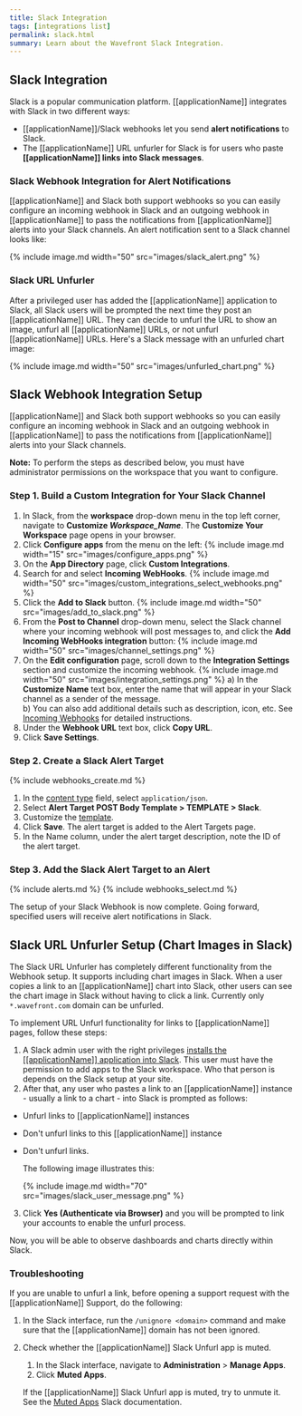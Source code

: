 ```yaml
---
title: Slack Integration
tags: [integrations list]
permalink: slack.html
summary: Learn about the Wavefront Slack Integration.
---
```

## Slack Integration

Slack is a popular communication platform. [[applicationName]] integrates with Slack in two different ways: 
* [[applicationName]]/Slack webhooks let you send **alert notifications** to Slack. 
* The [[applicationName]] URL unfurler for Slack is for users who paste **[[applicationName]] links into Slack messages**.

### Slack Webhook Integration for Alert Notifications

[[applicationName]] and Slack both support webhooks so you can easily configure an incoming webhook in Slack and an outgoing webhook in [[applicationName]] to pass the notifications from [[applicationName]] alerts into your Slack channels. An alert notification sent to a Slack channel looks like:

{% include image.md width="50" src="images/slack_alert.png" %}

### Slack URL Unfurler

After a privileged user has added the [[applicationName]] application to Slack, all Slack users will be prompted the next time they post an [[applicationName]] URL. They can decide to unfurl the URL to show an image, unfurl all [[applicationName]] URLs, or not unfurl [[applicationName]] URLs. Here's a Slack message with an unfurled chart image:

{% include image.md width="50" src="images/unfurled_chart.png" %}

## Slack Webhook Integration Setup

[[applicationName]] and Slack both support webhooks so you can easily configure an incoming webhook in Slack and an outgoing webhook in [[applicationName]] to pass the notifications from [[applicationName]] alerts into your Slack channels.

**Note:** To perform the steps as described below, you must have administrator permissions on the workspace that you want to configure.



### Step 1. Build a Custom Integration for Your Slack Channel
1. In Slack, from the **workspace** drop-down menu in the top left corner, navigate to **Customize _Workspace_Name_**. The **Customize Your Workspace** page opens in your browser.
2. Click **Configure apps** from the menu on the left:
   {% include image.md width="15" src="images/configure_apps.png" %}
3. On the **App Directory** page, click **Custom Integrations**.
4. Search for and select **Incoming WebHooks**.
   {% include image.md width="50" src="images/custom_integrations_select_webhooks.png" %}
5. Click the **Add to Slack** button.
   {% include image.md width="50" src="images/add_to_slack.png" %}
6. From the **Post to Channel** drop-down menu, select the Slack channel where your incoming webhook will post messages to, and click the **Add Incoming WebHooks integration** button:
   {% include image.md width="50" src="images/channel_settings.png" %}
7. On the **Edit configuration** page, scroll down to the **Integration Settings** section and customize the incoming webhook.
      {% include image.md width="50" src="images/integration_settings.png" %} 
     a) In the **Customize Name** text box, enter the name that will appear in your Slack channel as a sender of the message.  
     b) You can also add additional details such as description, icon, etc. See [Incoming Webhooks](https://api.slack.com/incoming-webhooks) for detailed instructions.
8. Under the **Webhook URL** text box, click **Copy URL**.
9. Click **Save Settings**.

### Step 2. Create a Slack Alert Target

{% include webhooks_create.md %}
1. In the [content type](https://docs.wavefront.com/webhooks_alert_notification.html#creating-a-webhook) field, select `application/json`.
2. Select **Alert Target POST Body Template > TEMPLATE > Slack**.
3. Customize the [template](https://docs.wavefront.com/alert_target_customizing.html).
4. Click **Save**. The alert target is added to the Alert Targets page.
5. In the Name column, under the alert target description, note the ID of the alert target.

### Step 3. Add the Slack Alert Target to an Alert

{% include alerts.md %}
{% include webhooks_select.md %}

The setup of your Slack Webhook is now complete. Going forward, specified users will receive alert notifications in Slack.

## Slack URL Unfurler Setup (Chart Images in Slack)

The Slack URL Unfurler has completely different functionality from the Webhook setup. It supports including chart images in Slack. When a user copies a link to an [[applicationName]] chart into Slack, other users can see the chart image in Slack without having to click a link. Currently only `*.wavefront.com` domain can be unfurled.  

To implement URL Unfurl functionality for links to [[applicationName]] pages, follow these steps:

1. A Slack admin user with the right privileges <a href="https://slack.com/oauth/v2/authorize?client_id=2279130001.809926228192&scope=commands,links:write,users:read&user_scope=links:read"> installs the [[applicationName]] application into Slack</a>. This user must have the permission to add apps to the Slack workspace. Who that person is depends on the Slack setup at your site. 
2. After that, any user who pastes a link to an [[applicationName]] instance - usually a link to a chart - into Slack is prompted as follows:
  * Unfurl links to [[applicationName]] instances
  * Don't unfurl links to this [[applicationName]] instance
  * Don't unfurl links.

    The following image illustrates this:

    {% include image.md width="70" src="images/slack_user_message.png" %}

3. Click **Yes (Authenticate via Browser)** and you will be prompted to link your accounts to enable the unfurl process.

Now, you will be able to observe dashboards and charts directly within Slack.

### Troubleshooting

If you are unable to unfurl a link, before opening a support request with the [[applicationName]] Support, do the following:

1. In the Slack interface, run the `/unignore <domain>` command and make sure that the [[applicationName]] domain has not been ignored.
2. Check whether the [[applicationName]] Slack Unfurl app is muted.

   1. In the Slack interface, navigate to **Administration** > **Manage Apps**.
   2. Click **Muted Apps**.

   If the [[applicationName]] Slack Unfurl app is muted, try to unmute it. See the [Muted Apps](https://my.slack.com/apps/manage/mutes) Slack documentation.


